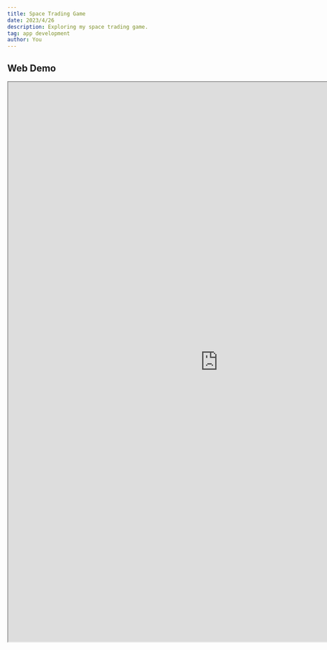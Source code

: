 ```yaml
---
title: Space Trading Game
date: 2023/4/26
description: Exploring my space trading game.
tag: app development
author: You
---
```


## Web Demo

<iframe src="https://game-dev-portfolio-pi.vercel.app/apps/space/index.html" style={{test-align: "center"}} name="Space Trading Game" scrolling="no" frameborder="1" marginheight="px" marginwidth="320px" height="1280px" width="960px"></iframe>

